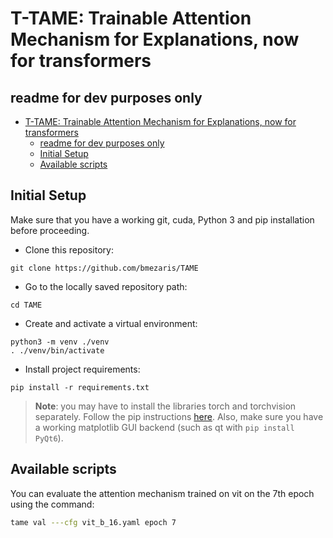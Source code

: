 # T-TAME: Trainable Attention Mechanism for Explanations, now for transformers

## readme for dev purposes only

- [T-TAME: Trainable Attention Mechanism for Explanations, now for transformers](#t-tame-trainable-attention-mechanism-for-explanations-now-for-transformers)
  - [readme for dev purposes only](#readme-for-dev-purposes-only)
  - [Initial Setup](#initial-setup)
  - [Available scripts](#available-scripts)

## Initial Setup

Make sure that you have a working git, cuda, Python 3 and pip installation before proceeding.

- Clone this repository:

```commandline
git clone https://github.com/bmezaris/TAME
```

- Go to the locally saved repository path:

```commandline
cd TAME
```

- Create and activate a virtual environment:

```commandline
python3 -m venv ./venv
. ./venv/bin/activate
```

- Install project requirements:

```commandline
pip install -r requirements.txt
```

> __Note__: you may have to install the libraries torch and torchvision separately. Follow the pip instructions [here](https://pytorch.org/get-started/locally/). Also, make sure you have a working matplotlib GUI backend (such as qt with `pip install PyQt6`).

## Available scripts

You can evaluate the attention mechanism trained on vit on the 7th epoch
 using the command:

```bash
tame val ---cfg vit_b_16.yaml epoch 7
```
